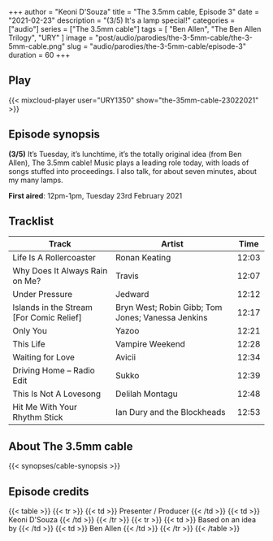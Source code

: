 +++
author = "Keoni D'Souza"
title = "The 3.5mm cable, Episode 3"
date = "2021-02-23"
description = "(3/5) It's a lamp special!"
categories = ["audio"]
series = ["The 3.5mm cable"]
tags = [
    "Ben Allen",
    "The Ben Allen Trilogy",
    "URY"
]
image = "post/audio/parodies/the-3-5mm-cable/the-3-5mm-cable.png"
slug = "audio/parodies/the-3-5mm-cable/episode-3"
duration = 60
+++

## Play

{{< mixcloud-player user="URY1350" show="the-35mm-cable-23022021" >}}

## Episode synopsis

**(3/5)** It’s Tuesday, it’s lunchtime, it’s the totally original idea (from Ben Allen), The 3.5mm cable! Music plays a leading role today, with loads of songs stuffed into proceedings. I also talk, for about seven minutes, about my many lamps.

**First aired**: 12pm-1pm, Tuesday 23rd February 2021

## Tracklist

| Track                                    | Artist                                            | Time  |
|------------------------------------------|---------------------------------------------------|-------|
| Life Is A Rollercoaster                  | Ronan Keating                                     | 12:03 |
| Why Does It Always Rain on Me?           | Travis                                            | 12:07 |
| Under Pressure                           | Jedward                                           | 12:12 |
| Islands in the Stream [For Comic Relief] | Bryn West; Robin Gibb; Tom Jones; Vanessa Jenkins | 12:17 |
| Only You                                 | Yazoo                                             | 12:21 |
| This Life                                | Vampire Weekend                                   | 12:28 |
| Waiting for Love                         | Avicii                                            | 12:34 |
| Driving Home – Radio Edit                | Sukko                                             | 12:39 |
| This Is Not A Lovesong                   | Delilah Montagu                                   | 12:48 |
| Hit Me With Your Rhythm Stick            | Ian Dury and the Blockheads                       | 12:53 |

## About The 3.5mm cable

{{< synopses/cable-synopsis >}}

## Episode credits

{{< table >}}
    {{< tr >}}
        {{< td >}}
            Presenter / Producer
        {{< /td >}}
        {{< td >}}
            Keoni D'Souza
        {{< /td >}}
    {{< /tr >}}
    {{< tr >}}
        {{< td >}}
            Based on an idea by
        {{< /td >}}
        {{< td >}}
            Ben Allen
        {{< /td >}}
    {{< /tr >}}
{{< /table >}}